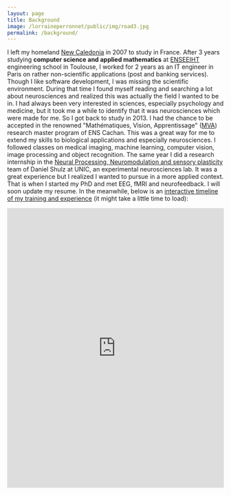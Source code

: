 ```yaml
---
layout: page
title: Background
image: /lorraineperronnet/public/img/road3.jpg
permalink: /background/
---
```


I left my homeland [New Caledonia](https://en.wikipedia.org/wiki/New_Caledonia) in 2007 to study in France. After 3 years studying **computer science and applied mathematics** at [ENSEEIHT](http://www.enseeiht.fr/fr/index.html) engineering school in Toulouse, I worked for 2 years as an IT engineer in Paris on rather non-scientific applications (post and banking services). Though I like software development, I was missing the scientific environment. During that time I found myself reading and searching a lot about neurosciences and realized this was actually the field I wanted to be in. I had always been very interested in sciences, especially psychology and medicine, but it took me a while to identify that it was neurosciences which were made for me. So I got back to study in 2013. I had the chance to be accepted in the renowned "Mathématiques, Vision, Apprentissage" ([MVA](http://www.cmla.ens-cachan.fr/version-anglaise/academics/mva-master-degree-227777.kjsp?RH=ACCUEIL_GB)) research master program of ENS Cachan. This was a great way for me to extend my skills to biological applications and especially neurosciences. I followed classes on medical imaging, machine learning, computer vision, image processing and object recognition. The same year I did a research internship in the [Neural Processing, Neuromodulation and sensory plasticity](https://www.unic.cnrs-gif.fr/teams/Research%20group%20of%20Daniel%20Shulz) team of Daniel Shulz at UNIC, an experimental neurosciences lab. It was a great experience but I realized I wanted to pursue in a more applied context. That is when I started my PhD and met EEG, fMRI and neurofeedback. I will soon update my resume. In the meanwhile, below is an [interactive timeline of my training and experience](https://cdn.knightlab.com/libs/timeline3/latest/embed/index.html?source=1N46JXnboI8xHbBq5hj3fjEm70N-6syHMXdVC3_r8cwY&font=Default&lang=en&start_at_end=true&initial_zoom=2&height=650) (it might take a little time to load):

<iframe src='https://cdn.knightlab.com/libs/timeline3/latest/embed/index.html?source=1N46JXnboI8xHbBq5hj3fjEm70N-6syHMXdVC3_r8cwY&font=Default&lang=en&start_at_end=true&initial_zoom=2&height=650' width='100%' height='650' webkitallowfullscreen mozallowfullscreen allowfullscreen frameborder='0'></iframe>
